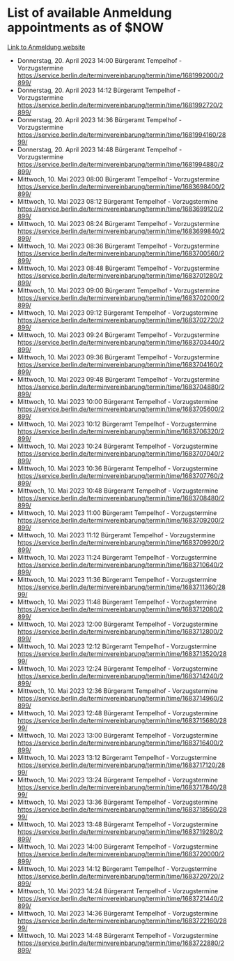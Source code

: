 # List of available Anmeldung appointments as of $NOW
[Link to Anmeldung website](https://service.berlin.de/terminvereinbarung/termin/tag.php?termin=1&anliegen[]=120686&dienstleisterlist=122210,122217,327316,122219,327312,122227,327314,122231,327346,122243,327348,122254,122252,329742,122260,329745,122262,329748,122271,327278,122273,327274,122277,327276,330436,122280,327294,122282,327290,122284,327292,122291,327270,122285,327266,122286,327264,122296,327268,150230,329760,122297,327286,122294,327284,122312,329763,122314,329775,122304,327330,122311,327334,122309,327332,317869,122281,327352,122279,329772,122283,122276,327324,122274,327326,122267,329766,122246,327318,122251,327320,122257,327322,122208,327298,122226,327300&herkunft=http%3A%2F%2Fservice.berlin.de%2Fdienstleistung%2F120686%2F)
- Donnerstag, 20. April 2023 14:00 Bürgeramt Tempelhof - Vorzugstermine https://service.berlin.de/terminvereinbarung/termin/time/1681992000/2899/
- Donnerstag, 20. April 2023 14:12 Bürgeramt Tempelhof - Vorzugstermine https://service.berlin.de/terminvereinbarung/termin/time/1681992720/2899/
- Donnerstag, 20. April 2023 14:36 Bürgeramt Tempelhof - Vorzugstermine https://service.berlin.de/terminvereinbarung/termin/time/1681994160/2899/
- Donnerstag, 20. April 2023 14:48 Bürgeramt Tempelhof - Vorzugstermine https://service.berlin.de/terminvereinbarung/termin/time/1681994880/2899/
- Mittwoch, 10. Mai 2023 08:00 Bürgeramt Tempelhof - Vorzugstermine https://service.berlin.de/terminvereinbarung/termin/time/1683698400/2899/
- Mittwoch, 10. Mai 2023 08:12 Bürgeramt Tempelhof - Vorzugstermine https://service.berlin.de/terminvereinbarung/termin/time/1683699120/2899/
- Mittwoch, 10. Mai 2023 08:24 Bürgeramt Tempelhof - Vorzugstermine https://service.berlin.de/terminvereinbarung/termin/time/1683699840/2899/
- Mittwoch, 10. Mai 2023 08:36 Bürgeramt Tempelhof - Vorzugstermine https://service.berlin.de/terminvereinbarung/termin/time/1683700560/2899/
- Mittwoch, 10. Mai 2023 08:48 Bürgeramt Tempelhof - Vorzugstermine https://service.berlin.de/terminvereinbarung/termin/time/1683701280/2899/
- Mittwoch, 10. Mai 2023 09:00 Bürgeramt Tempelhof - Vorzugstermine https://service.berlin.de/terminvereinbarung/termin/time/1683702000/2899/
- Mittwoch, 10. Mai 2023 09:12 Bürgeramt Tempelhof - Vorzugstermine https://service.berlin.de/terminvereinbarung/termin/time/1683702720/2899/
- Mittwoch, 10. Mai 2023 09:24 Bürgeramt Tempelhof - Vorzugstermine https://service.berlin.de/terminvereinbarung/termin/time/1683703440/2899/
- Mittwoch, 10. Mai 2023 09:36 Bürgeramt Tempelhof - Vorzugstermine https://service.berlin.de/terminvereinbarung/termin/time/1683704160/2899/
- Mittwoch, 10. Mai 2023 09:48 Bürgeramt Tempelhof - Vorzugstermine https://service.berlin.de/terminvereinbarung/termin/time/1683704880/2899/
- Mittwoch, 10. Mai 2023 10:00 Bürgeramt Tempelhof - Vorzugstermine https://service.berlin.de/terminvereinbarung/termin/time/1683705600/2899/
- Mittwoch, 10. Mai 2023 10:12 Bürgeramt Tempelhof - Vorzugstermine https://service.berlin.de/terminvereinbarung/termin/time/1683706320/2899/
- Mittwoch, 10. Mai 2023 10:24 Bürgeramt Tempelhof - Vorzugstermine https://service.berlin.de/terminvereinbarung/termin/time/1683707040/2899/
- Mittwoch, 10. Mai 2023 10:36 Bürgeramt Tempelhof - Vorzugstermine https://service.berlin.de/terminvereinbarung/termin/time/1683707760/2899/
- Mittwoch, 10. Mai 2023 10:48 Bürgeramt Tempelhof - Vorzugstermine https://service.berlin.de/terminvereinbarung/termin/time/1683708480/2899/
- Mittwoch, 10. Mai 2023 11:00 Bürgeramt Tempelhof - Vorzugstermine https://service.berlin.de/terminvereinbarung/termin/time/1683709200/2899/
- Mittwoch, 10. Mai 2023 11:12 Bürgeramt Tempelhof - Vorzugstermine https://service.berlin.de/terminvereinbarung/termin/time/1683709920/2899/
- Mittwoch, 10. Mai 2023 11:24 Bürgeramt Tempelhof - Vorzugstermine https://service.berlin.de/terminvereinbarung/termin/time/1683710640/2899/
- Mittwoch, 10. Mai 2023 11:36 Bürgeramt Tempelhof - Vorzugstermine https://service.berlin.de/terminvereinbarung/termin/time/1683711360/2899/
- Mittwoch, 10. Mai 2023 11:48 Bürgeramt Tempelhof - Vorzugstermine https://service.berlin.de/terminvereinbarung/termin/time/1683712080/2899/
- Mittwoch, 10. Mai 2023 12:00 Bürgeramt Tempelhof - Vorzugstermine https://service.berlin.de/terminvereinbarung/termin/time/1683712800/2899/
- Mittwoch, 10. Mai 2023 12:12 Bürgeramt Tempelhof - Vorzugstermine https://service.berlin.de/terminvereinbarung/termin/time/1683713520/2899/
- Mittwoch, 10. Mai 2023 12:24 Bürgeramt Tempelhof - Vorzugstermine https://service.berlin.de/terminvereinbarung/termin/time/1683714240/2899/
- Mittwoch, 10. Mai 2023 12:36 Bürgeramt Tempelhof - Vorzugstermine https://service.berlin.de/terminvereinbarung/termin/time/1683714960/2899/
- Mittwoch, 10. Mai 2023 12:48 Bürgeramt Tempelhof - Vorzugstermine https://service.berlin.de/terminvereinbarung/termin/time/1683715680/2899/
- Mittwoch, 10. Mai 2023 13:00 Bürgeramt Tempelhof - Vorzugstermine https://service.berlin.de/terminvereinbarung/termin/time/1683716400/2899/
- Mittwoch, 10. Mai 2023 13:12 Bürgeramt Tempelhof - Vorzugstermine https://service.berlin.de/terminvereinbarung/termin/time/1683717120/2899/
- Mittwoch, 10. Mai 2023 13:24 Bürgeramt Tempelhof - Vorzugstermine https://service.berlin.de/terminvereinbarung/termin/time/1683717840/2899/
- Mittwoch, 10. Mai 2023 13:36 Bürgeramt Tempelhof - Vorzugstermine https://service.berlin.de/terminvereinbarung/termin/time/1683718560/2899/
- Mittwoch, 10. Mai 2023 13:48 Bürgeramt Tempelhof - Vorzugstermine https://service.berlin.de/terminvereinbarung/termin/time/1683719280/2899/
- Mittwoch, 10. Mai 2023 14:00 Bürgeramt Tempelhof - Vorzugstermine https://service.berlin.de/terminvereinbarung/termin/time/1683720000/2899/
- Mittwoch, 10. Mai 2023 14:12 Bürgeramt Tempelhof - Vorzugstermine https://service.berlin.de/terminvereinbarung/termin/time/1683720720/2899/
- Mittwoch, 10. Mai 2023 14:24 Bürgeramt Tempelhof - Vorzugstermine https://service.berlin.de/terminvereinbarung/termin/time/1683721440/2899/
- Mittwoch, 10. Mai 2023 14:36 Bürgeramt Tempelhof - Vorzugstermine https://service.berlin.de/terminvereinbarung/termin/time/1683722160/2899/
- Mittwoch, 10. Mai 2023 14:48 Bürgeramt Tempelhof - Vorzugstermine https://service.berlin.de/terminvereinbarung/termin/time/1683722880/2899/
